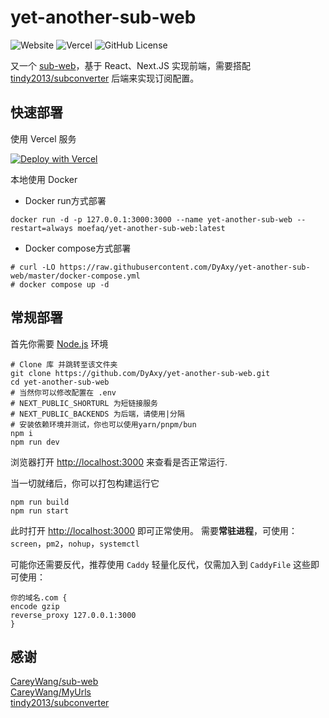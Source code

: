 # yet-another-sub-web

![Website](https://img.shields.io/website?url=https%3A%2F%2Fyet-another-sub-web.vercel.app&style=flat-square&label=DEMO) ![Vercel](https://vercelbadge.vercel.app/api/DyAxy/yet-another-sub-web?style=flat-square) ![GitHub License](https://img.shields.io/github/license/DyAxy/yet-another-sub-web?style=flat-square)

又一个 [sub-web](https://github.com/CareyWang/sub-web)，基于 React、Next.JS 实现前端，需要搭配 [tindy2013/subconverter](https://github.com/tindy2013/subconverter) 后端来实现订阅配置。

## 快速部署

使用 Vercel 服务

[![Deploy with Vercel](https://vercel.com/button)](https://vercel.com/new/clone?repository-url=https%3A%2F%2Fgithub.com%2FDyAxy%2Fyet-another-sub-web&env=NEXT_PUBLIC_SHORTURL,NEXT_PUBLIC_BACKENDS&envDescription=%E5%A6%82%E6%9E%9C%E4%B8%8D%E4%BC%9A%E5%A1%AB%E7%82%B9%E5%8F%B3%E8%BE%B9%20%20Learn%20More&envLink=https%3A%2F%2Fgithub.com%2FDyAxy%2Fyet-another-sub-web%2Fblob%2Fmain%2F.env&project-name=yet-another-sub-web&repository-name=yet-another-sub-web)

本地使用 Docker
- Docker run方式部署
```
docker run -d -p 127.0.0.1:3000:3000 --name yet-another-sub-web --restart=always moefaq/yet-another-sub-web:latest
```

- Docker compose方式部署
```
# curl -LO https://raw.githubusercontent.com/DyAxy/yet-another-sub-web/master/docker-compose.yml
# docker compose up -d
```

## 常规部署

首先你需要 [Node.js](https://nodejs.org/en/download/package-manager/all) 环境

```
# Clone 库 并跳转至该文件夹
git clone https://github.com/DyAxy/yet-another-sub-web.git
cd yet-another-sub-web
# 当然你可以修改配置在 .env
# NEXT_PUBLIC_SHORTURL 为短链接服务
# NEXT_PUBLIC_BACKENDS 为后端，请使用|分隔
# 安装依赖环境并测试，你也可以使用yarn/pnpm/bun
npm i
npm run dev
```

浏览器打开 [http://localhost:3000](http://localhost:3000/) 来查看是否正常运行.

当一切就绪后，你可以打包构建运行它

```
npm run build
npm run start
```

此时打开 [http://localhost:3000](http://localhost:3000/) 即可正常使用。
需要**常驻进程**，可使用：`screen`，`pm2`，`nohup`，`systemctl`

可能你还需要反代，推荐使用 `Caddy` 轻量化反代，仅需加入到 `CaddyFile` 这些即可使用：

```
你的域名.com {
encode gzip
reverse_proxy 127.0.0.1:3000
}
```


## 感谢

[CareyWang/sub-web](https://github.com/CareyWang/sub-web)  
[CareyWang/MyUrls](https://github.com/CareyWang/MyUrls)  
[tindy2013/subconverter](https://github.com/tindy2013/subconverter)  
